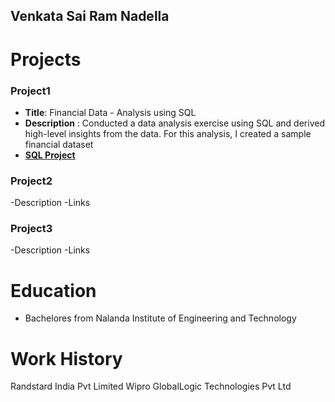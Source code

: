 ## Venkata Sai Ram Nadella
# Projects
### Project1
- **Title**: Financial Data - Analysis using SQL  
- **Description** : Conducted a data analysis exercise using SQL and derived high-level insights from the data. For this analysis, I created a sample financial dataset  
- **[SQL Project](https://github.com/Venkatasr665/FinancialData-Analysis-using-SQL?tab=readme-ov-file#financial-data---analysis-using-sql)**

### Project2
-Description
-Links

### Project3
-Description
-Links

# Education
- Bachelores from Nalanda Institute of Engineering and Technology

# Work History
Randstard India Pvt Limited
Wipro
GlobalLogic Technologies Pvt Ltd

